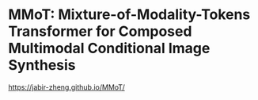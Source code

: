 # MMoT: Mixture-of-Modality-Tokens Transformer for Composed Multimodal Conditional Image Synthesis
https://jabir-zheng.github.io/MMoT/
